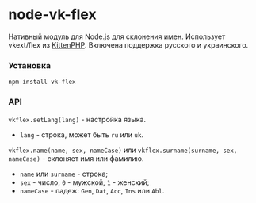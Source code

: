 # node-vk-flex

Нативный модуль для Node.js для склонения имен. Использует vkext/flex из [KittenPHP](https://github.com/vk-com/kphp-kdb).
Включена поддержка русского и украинского.

### Установка

```
npm install vk-flex
```

### API

`vkflex.setLang(lang)` - настройка языка.
- `lang` - строка, может быть `ru` или `uk`.

`vkflex.name(name, sex, nameCase)` или `vkflex.surname(surname, sex, nameCase)` - склоняет  имя или фамилию.
- `name` или `surname` - строка;
- `sex` - число, `0` - мужской, `1` - женский;
- `nameCase` - падеж: `Gen`, `Dat`, `Acc`, `Ins` или `Abl`.
